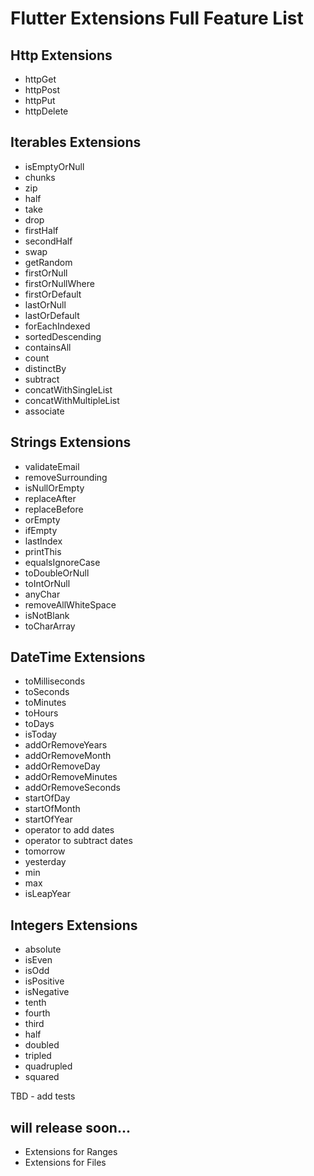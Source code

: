 # Flutter Extensions Full Feature List
## Http Extensions
- httpGet
- httpPost
- httpPut
- httpDelete

## Iterables Extensions
- isEmptyOrNull
- chunks
- zip
- half
- take
- drop
- firstHalf
- secondHalf
- swap
- getRandom
- firstOrNull
- firstOrNullWhere
- firstOrDefault
- lastOrNull
- lastOrDefault
- forEachIndexed
- sortedDescending
- containsAll
- count
- distinctBy
- subtract
- concatWithSingleList
- concatWithMultipleList
- associate

## Strings Extensions
- validateEmail
- removeSurrounding
- isNullOrEmpty
- replaceAfter
- replaceBefore
- orEmpty
- ifEmpty
- lastIndex
- printThis
- equalsIgnoreCase
- toDoubleOrNull
- toIntOrNull
- anyChar
- removeAllWhiteSpace
- isNotBlank
- toCharArray


## DateTime Extensions
- toMilliseconds
- toSeconds
- toMinutes
- toHours
- toDays
- isToday
- addOrRemoveYears
- addOrRemoveMonth
- addOrRemoveDay
- addOrRemoveMinutes
- addOrRemoveSeconds
- startOfDay
- startOfMonth
- startOfYear
- operator to add dates
- operator to subtract dates
- tomorrow
- yesterday
- min
- max
- isLeapYear

## Integers Extensions
- absolute
- isEven
- isOdd
- isPositive
- isNegative
- tenth
- fourth
- third
- half
- doubled
- tripled
- quadrupled
- squared

TBD - add tests

## will release soon...
- Extensions for Ranges
- Extensions for Files